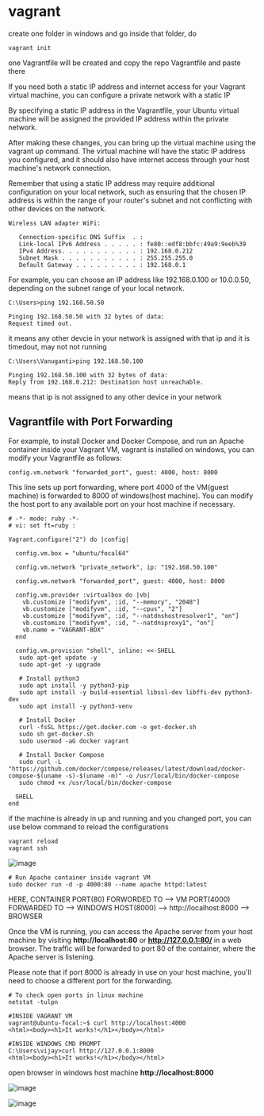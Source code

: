 # vagrant

create one folder in windows and go inside that folder, do
```
vagrant init
```
one Vagrantfile will be created and copy the repo Vagrantfile and paste there

If you need both a static IP address and internet access for your Vagrant virtual machine, you can configure a private network with a static IP

By specifying a static IP address in the Vagrantfile, your Ubuntu virtual machine will be assigned the provided IP address within the private network.

After making these changes, you can bring up the virtual machine using the vagrant up command. The virtual machine will have the static IP address you configured, and it should also have internet access through your host machine's network connection.

Remember that using a static IP address may require additional configuration on your local network, such as ensuring that the chosen IP address is within the range of your router's subnet and not conflicting with other devices on the network.

```
Wireless LAN adapter WiFi:

   Connection-specific DNS Suffix  . :
   Link-local IPv6 Address . . . . . : fe80::edf8:bbfc:49a9:9eeb%39
   IPv4 Address. . . . . . . . . . . : 192.168.0.212
   Subnet Mask . . . . . . . . . . . : 255.255.255.0
   Default Gateway . . . . . . . . . : 192.168.0.1

```

For example, you can choose an IP address like 192.168.0.100 or 10.0.0.50, depending on the subnet range of your local network.

```
C:\Users>ping 192.168.50.50

Pinging 192.168.50.50 with 32 bytes of data:
Request timed out.
```
it means any other devcie in your network is assigned with that ip and it is timedout, may not not running

```
C:\Users\Vanuganti>ping 192.168.50.100

Pinging 192.168.50.100 with 32 bytes of data:
Reply from 192.168.0.212: Destination host unreachable.
```
means that ip is not assigned to any other device in your network

## Vagrantfile with Port Forwarding

For example, to install Docker and Docker Compose, and run an Apache container inside your Vagrant VM, vagrant is installed on windows, you can modify your Vagrantfile as follows:

```
config.vm.network "forwarded_port", guest: 4000, host: 8000
```

This line sets up port forwarding, where port 4000 of the VM(guest machine) is forwarded to 8000 of windows(host machine). You can modify the host port to any available port on your host machine if necessary.

```
# -*- mode: ruby -*-
# vi: set ft=ruby :

Vagrant.configure("2") do |config|

  config.vm.box = "ubuntu/focal64"

  config.vm.network "private_network", ip: "192.168.50.100"

  config.vm.network "forwarded_port", guest: 4000, host: 8000

  config.vm.provider :virtualbox do |vb|
    vb.customize ["modifyvm", :id, "--memory", "2048"]
    vb.customize ["modifyvm", :id, "--cpus", "2"]
    vb.customize ["modifyvm", :id, "--natdnshostresolver1", "on"]
    vb.customize ["modifyvm", :id, "--natdnsproxy1", "on"]
    vb.name = "VAGRANT-BOX"
  end

  config.vm.provision "shell", inline: <<-SHELL
   sudo apt-get update -y
   sudo apt-get -y upgrade

   # Install python3
   sudo apt install -y python3-pip
   sudo apt install -y build-essential libssl-dev libffi-dev python3-dev
   sudo apt install -y python3-venv

   # Install Docker
   curl -fsSL https://get.docker.com -o get-docker.sh
   sudo sh get-docker.sh
   sudo usermod -aG docker vagrant

   # Install Docker Compose
   sudo curl -L "https://github.com/docker/compose/releases/latest/download/docker-compose-$(uname -s)-$(uname -m)" -o /usr/local/bin/docker-compose
   sudo chmod +x /usr/local/bin/docker-compose

  SHELL
end
```

if the machine is already in up  and running and you changed port, you can use below command to reload the configurations

```
vagrant reload
vagrant ssh
```

![image](https://github.com/vijay2181/vagrant/assets/66196388/98e8d827-44b5-445c-8d2d-fbef00c67e5b)

   
```
# Run Apache container inside vagrant VM
sudo docker run -d -p 4000:80 --name apache httpd:latest
```
HERE, 
CONTAINER PORT(80) FORWORDED TO --> VM PORT(4000) FORWARDED TO --> WINDOWS HOST(8000)  --> http://localhost:8000  --> BROWSER

Once the VM is running, you can access the Apache server from your host machine by visiting **http://localhost:80** or **http://127.0.0.1:80/**
in a web browser. The traffic will be forwarded to port 80 of the container, where the Apache server is listening.

Please note that if port 8000 is already in use on your host machine, you'll need to choose a different port for the forwarding.

```
# To check open ports in linux machine
netstat -tulpn
```


```
#INSIDE VAGRANT VM
vagrant@ubuntu-focal:~$ curl http://localhost:4000
<html><body><h1>It works!</h1></body></html>
```
```
#INSIDE WINDOWS CMD PROMPT
C:\Users\vijay>curl http://127.0.0.1:8000
<html><body><h1>It works!</h1></body></html>
```

open browser in windows host machine **http://localhost:8000**


![image](https://github.com/vijay2181/vagrant/assets/66196388/c8dda8c0-3cd8-4665-b1d6-54858120b683)

![image](https://github.com/vijay2181/vagrant/assets/66196388/19cfaad4-7895-458a-8e93-4fa06a902504)
